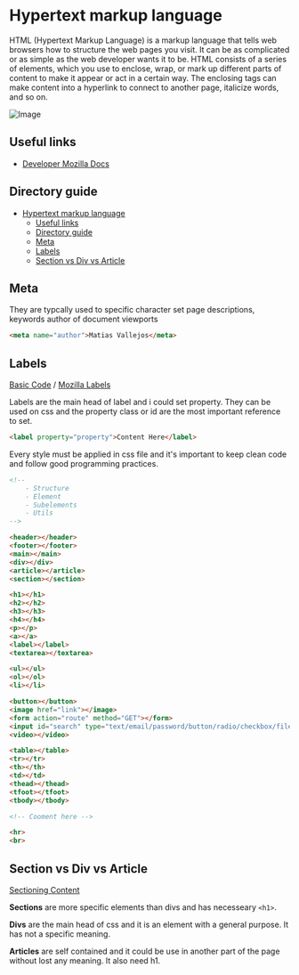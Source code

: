 # Hypertext markup language

HTML (Hypertext Markup Language) is a markup language that tells web browsers how to structure the web pages you visit. It can be as complicated or as simple as the web developer wants it to be. HTML consists of a series of elements, which you use to enclose, wrap, or mark up different parts of content to make it appear or act in a certain way. The enclosing tags can make content into a hyperlink to connect to another page, italicize words, and so on. 

![Image](https://sebastian.expert/wp-content/uploads/2015/01/hierarchy_tags_Siblings.png)

## Useful links

- [Developer Mozilla Docs](https://developer.mozilla.org/en-US/docs/Learn/HTML/Introduction_to_HTML/Getting_started)
  
## Directory guide
- [Hypertext markup language](#hypertext-markup-language)
  - [Useful links](#useful-links)
  - [Directory guide](#directory-guide)
  - [Meta](#meta)
  - [Labels](#labels)
  - [Section vs Div vs Article](#section-vs-div-vs-article)

## Meta
They are typcally used to specific character set page descriptions, keywords author of document viewports

```html
<meta name="author">Matias Vallejos</meta>
```

## Labels 

[Basic Code](basic\index.html) / [Mozilla Labels](https://developer.mozilla.org/en-US/docs/Web/HTML/Element/label)

Labels are the main head of label and i could set property. They can be used on css and the property class or id are the most important reference to set.

```html
<label property="property">Content Here</label>
```
Every style must be applied in css file and it's important to keep clean code and follow good programming practices.

```html
<!-- 
    - Structure
    - Element
    - Subelements
    - Utils
-->

<header></header>
<footer></footer>
<main></main>
<div></div>
<article></article>
<section></section>

<h1></h1>
<h2></h2>
<h3></h3>
<h4></h4>
<p></p>
<a></a>
<label></label>
<textarea></textarea>

<ul></ul>
<ol></ol>
<li></li>

<button></button>
<image href="link"></image>
<form action="route" method="GET"></form>
<input id="search" type="text/email/password/button/radio/checkbox/file/sumbit"></input>
<video></video>

<table></table>
<tr></tr>
<th></th>
<td></td>
<thead></thead>
<tfoot></tfoot>
<tbody></tbody>

<!-- Cooment here -->

<hr>
<br>
```

## Section vs Div vs Article

[Sectioning Content](https://bitsofco.de/sectioning-content-in-html5/)

**Sections** are more specific elements than divs and has necesseary `<h1>`.

**Divs** are the main head of css and it is an element with a general purpose. It has not a specific meaning.

**Articles** are self contained and it could be use in another part of the page without lost any meaning. It also need h1.